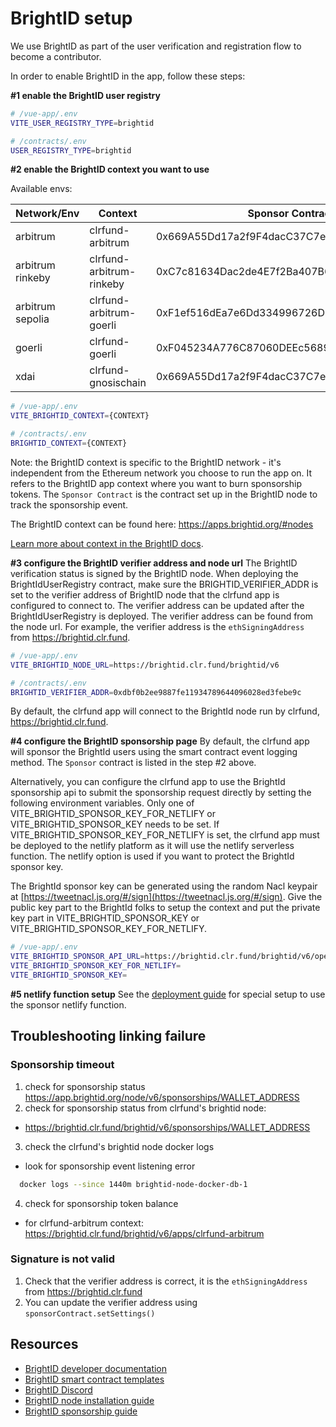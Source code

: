 # BrightID setup

We use BrightID as part of the user verification and registration flow to become a contributor.

In order to enable BrightID in the app, follow these steps:

**#1 enable the BrightID user registry**

```.sh
# /vue-app/.env
VITE_USER_REGISTRY_TYPE=brightid

# /contracts/.env
USER_REGISTRY_TYPE=brightid
```

**#2 enable the BrightID context you want to use**

Available envs:

| Network/Env | Context | Sponsor Contract |
| ----------- | ------- | ---------------- |
| arbitrum | clrfund-arbitrum |0x669A55Dd17a2f9F4dacC37C7eeB5Ed3e13f474f9|
| arbitrum rinkeby | clrfund-arbitrum-rinkeby | 0xC7c81634Dac2de4E7f2Ba407B638ff003ce4534C |
| arbitrum sepolia | clrfund-arbitrum-goerli | 0xF1ef516dEa7e6Dd334996726D58029Ee9bAD081D |
| goerli | clrfund-goerli | 0xF045234A776C87060DEEc5689056455A24a59c08 |
| xdai | clrfund-gnosischain |0x669A55Dd17a2f9F4dacC37C7eeB5Ed3e13f474f9|

```.sh
# /vue-app/.env
VITE_BRIGHTID_CONTEXT={CONTEXT}

# /contracts/.env
BRIGHTID_CONTEXT={CONTEXT}
```

Note: the BrightID context is specific to the BrightID network - it's independent from the Ethereum network you choose to run the app on. It refers to the BrightID app context where you want to burn sponsorship tokens.
The `Sponsor Contract` is the contract set up in the BrightID node to track the sponsorship event.

The BrightID context can be found here: https://apps.brightid.org/#nodes

[Learn more about context in the BrightID docs](https://dev.brightid.org/docs/guides/ZG9jOjQxNTE1NDU-basic-integration).

**#3 configure the BrightID verifier address and node url**
The BrightID verification status is signed by the BrightID node. When deploying the BrightIdUserRegistry contract, make sure the BRIGHTID_VERIFIER_ADDR is set to the verifier address of BrightID node that the clrfund app is configured to connect to. The verifier address can be updated after the BrightIdUserRegistry is deployed. The verifier address can be found from the node url. For example, the verifier address is the `ethSigningAddress` from https://brightid.clr.fund.

```.sh
# /vue-app/.env
VITE_BRIGHTID_NODE_URL=https://brightid.clr.fund/brightid/v6

# /contracts/.env
BRIGHTID_VERIFIER_ADDR=0xdbf0b2ee9887fe11934789644096028ed3febe9c
```

By default, the clrfund app will connect to the BrightId node run by clrfund, https://brightid.clr.fund.


**#4 configure the BrightID sponsorship page**
By default, the clrfund app will sponsor the BrightId users using the smart contract event logging method. The `Sponsor` contract is listed in the step #2 above.

Alternatively, you can configure the clrfund app to use the BrightId sponsorship api to submit the sponsorship request directly by setting the following environment variables. Only one of VITE_BRIGHTID_SPONSOR_KEY_FOR_NETLIFY or VITE_BRIGHTID_SPONSOR_KEY needs to be set. If VITE_BRIGHTID_SPONSOR_KEY_FOR_NETLIFY is set, the clrfund app must be deployed to the netlify platform as it will use the netlify serverless function. The netlify option is used if you want to protect the BrightId sponsor key.

The BrightId sponsor key can be generated using the random Nacl keypair at [https://tweetnacl.js.org/#/sign](https://tweetnacl.js.org/#/sign).  Give the public key part to the BrightId folks to setup the context and put the private key part in VITE_BRIGHTID_SPONSOR_KEY or VITE_BRIGHTID_SPONSOR_KEY_FOR_NETLIFY.

```.sh
# /vue-app/.env
VITE_BRIGHTID_SPONSOR_API_URL=https://brightid.clr.fund/brightid/v6/operations
VITE_BRIGHTID_SPONSOR_KEY_FOR_NETLIFY=
VITE_BRIGHTID_SPONSOR_KEY=
```

**#5 netlify function setup**
See the [deployment guide](./deploymnet.md) for special setup to use the sponsor netlify function.

## Troubleshooting linking failure
### Sponsorship timeout
1. check for sponsorship status https://app.brightid.org/node/v6/sponsorships/WALLET_ADDRESS
2. check for sponsorship status from clrfund's brightid node:
  - https://brightid.clr.fund/brightid/v6/sponsorships/WALLET_ADDRESS
3. check the clrfund's brightid node docker logs
  - look for sponsorship event listening error
  ```.sh
    docker logs --since 1440m brightid-node-docker-db-1
  ```
4. check for sponsorship token balance
  - for clrfund-arbitrum context: https://brightid.clr.fund/brightid/v6/apps/clrfund-arbitrum
### Signature is not valid
1. Check that the verifier address is correct, it is the `ethSigningAddress` from https://brightid.clr.fund
2. You can update the verifier address using `sponsorContract.setSettings()`


## Resources

- [BrightID developer documentation](https://dev.brightid.org/)
- [BrightID smart contract templates](https://github.com/BrightID/BrightID-SmartContract)
- [BrightID Discord](https://discord.gg/8ECzHEAwug)
- [BrightID node installation guide](https://github.com/BrightID/BrightID-Node/wiki/Installation-Guide)
- [BrightID sponsorship guide](https://dev.brightid.org/docs/guides/8202f29b96fcf-sponsoring-users)
